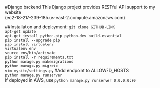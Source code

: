#Django backend
This Django project provides RESTful API support to my website</br>
(ec2-18-217-239-185.us-east-2.compute.amazonaws.com)

##Installation and deployment:
`git clone GITHUB-LINK`</br>
`apt-get update`</br>
`apt-get install python-pip python-dev build-essential`</br>
`pip install --upgrade pip`</br>
`pip install virtualenv`</br>
`virtualenv env`</br>
`source env/bin/activate`</br>
`pip install -r requirements.txt`</br>
`python manage.py makemigrations`</br>
`python manage.py migrate`</br>
`vim mysite/settings.py` #Add endpoint to ALLOWED_HOSTS</br>
`python manage.py runserver`</br>
If deployed in AWS, use `python manage.py runserver 0.0.0.0:80`</br> 

